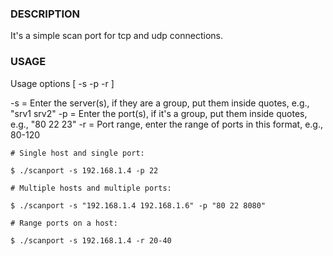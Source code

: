 ### DESCRIPTION

It's a simple scan port for tcp and udp connections.

### USAGE
Usage options [ -s -p -r ]

-s = Enter the server(s), if they are a group, put them inside quotes, e.g., "srv1 srv2"
-p = Enter the port(s), if it's a group, put them inside quotes, e.g., "80 22 23"
-r = Port range, enter the range of ports in this format, e.g., 80-120

```vim
# Single host and single port:

$ ./scanport -s 192.168.1.4 -p 22

# Multiple hosts and multiple ports:

$ ./scanport -s "192.168.1.4 192.168.1.6" -p "80 22 8080"

# Range ports on a host:

$ ./scanport -s 192.168.1.4 -r 20-40 
```
